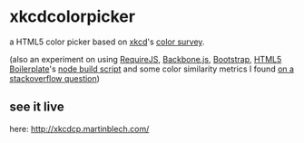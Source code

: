 # xkcdcolorpicker

a HTML5 color picker based on [xkcd](http://xkcd.com/)'s [color
survey](http://blog.xkcd.com/2010/05/03/color-survey-results/).

(also an experiment on using [RequireJS](http://requirejs.org/),
[Backbone.js](http://backbonejs.org/),
[Bootstrap](http://twitter.github.com/bootstrap/), [HTML5
Boilerplate](http://h5bp.com/)'s [node build
script](https://github.com/h5bp/node-build-script) and some color similarity
metrics I found [on a stackoverflow
question](http://stackoverflow.com/questions/1313/followup-finding-an-accurate-distance-between-colors))

## see it live

here: http://xkcdcp.martinblech.com/
